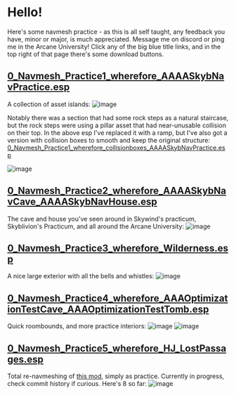 # Hello!
Here's some navmesh practice - as this is all self taught, any feedback you have, minor or major, is much appreciated. Message me on discord or ping me in the Arcane University!
Click any of the big blue title links, and in the top right of that page there's some download buttons.

## [0_Navmesh_Practice1_wherefore_AAAASkybNavPractice.esp](0_Navmesh_Practice1_wherefore_AAAASkybNavPractice.esp)
A collection of asset islands:
![image](https://github.com/user-attachments/assets/29c7de7a-b5ea-40a8-99ce-a48f726fab81)


Notably there was a section that had some rock steps as a natural staircase, but the rock steps were using a pillar asset that had near-unusable collision on their top.
In the above esp I've replaced it with a ramp, but I've also got a version with collision boxes to smooth and keep the original structure: [0_Navmesh_Practice1_wherefore_collisionboxes_AAAASkybNavPractice.esp](0_Navmesh_Practice1_wherefore_collisionboxes_AAAASkybNavPractice.esp)

![image](https://github.com/user-attachments/assets/357ca489-09de-4e27-9fa6-4f6d1697e391)


## [0_Navmesh_Practice2_wherefore_AAAASkybNavCave_AAAASkybNavHouse.esp](0_Navmesh_Practice2_wherefore_AAAASkybNavCave_AAAASkybNavHouse.esp)
The cave and house you've seen around in Skywind's practicum, Skyblivion's Practicum, and all around the Arcane University:
![image](https://github.com/user-attachments/assets/1988e0b4-b22c-4df4-931b-5cc4bd9502e2)

## [0_Navmesh_Practice3_wherefore_Wilderness.esp](0_Navmesh_Practice3_wherefore_Wilderness.esp)
A nice large exterior with all the bells and whistles:
![image](https://github.com/user-attachments/assets/4bcb04da-6106-4464-a1df-f51815d4d7e4)

## [0_Navmesh_Practice4_wherefore_AAAOptimizationTestCave_AAAOptimizationTestTomb.esp](0_Navmesh_Practice4_wherefore_AAAOptimizationTestCave_AAAOptimizationTestTomb.esp)
Quick roombounds, and more practice interiors:
![image](https://github.com/user-attachments/assets/11451117-af00-49b9-9d92-2c46285048fa)
![image](https://github.com/user-attachments/assets/1eb37b72-65cc-4ac8-bb28-f9e217802ebe)

## [0_Navmesh_Practice5_wherefore_HJ_LostPassages.esp](0_Navmesh_Practice5_wherefore_HJ_LostPassages.esp)
Total re-navmeshing of [this mod,](https://www.nexusmods.com/skyrimspecialedition/mods/106061) simply as practice. Currently in progress, check commit history if curious.
Here's 8 so far:
![image](https://github.com/user-attachments/assets/1527113f-1102-4bf0-aff5-f030c2ce5921)

